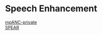 # Speech Enhancement 

[mpANC-private](https://docs.google.com/spreadsheets/d/1NsQZcTi7KPqQHdQ7b0yhVKcimy6PoukgfIFwJ9eXg48/edit?usp=sharing)   
[SPEAR](https://docs.google.com/spreadsheets/d/147Euu3DrPyo7_wo5vaAP16Jk31kZuDuPk0iU4lL8CjA/edit?usp=sharing)    
